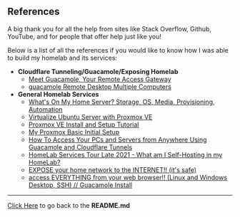 ## References
A big thank you for all the help from sites like Stack Overflow, Github, YouTube, and for people that offer help just like you!

Below is a list of all the references if you would like to know how I was able to build my homelab and its services:

- **Cloudflare Tunneling/Guacamole/Exposing Homelab**
    - [Meet Guacamole, Your Remote Access Gateway](https://www.youtube.com/watch?v=LWdxhZyHT_8)
    - [guacamole Remote Desktop Multiple Computers](https://www.youtube.com/results?search_query=guacamole+remote+desktop+multiple+computers)
- **General Homelab Services**
    - [What's On My Home Server? Storage, OS, Media, Provisioning, Automation](https://www.youtube.com/watch?v=f5jNJDaztqk&pp=ygULaG9tZWxhYiB2cG4%3D)
    - [Virtualize Ubuntu Server with Proxmox VE](https://www.youtube.com/watch?v=YR9SNDD8WB4)
    - [Proxmox VE Install and Setup Tutorial](https://www.youtube.com/watch?v=7OVaWaqO2aU&themeRefresh=1)
    - [My Proxmox Basic Initial Setup](https://www.youtube.com/watch?v=5axVd19Jris)
    - [How To Access Your PCs and Servers from Anywhere Using Guacamole and Cloudflare Tunnels](https://www.youtube.com/watch?v=tg1CbMEzCsc&pp=ygUUY2xvdWRmbGFyZSBndWFjYW1vbGU%3D)
    - [HomeLab Services Tour Late 2021 - What am I Self-Hosting in my HomeLab?](https://www.youtube.com/watch?v=IE5y2_S8S8U)
    - [EXPOSE your home network to the INTERNET!! (it's safe)](https://www.youtube.com/watch?v=ey4u7OUAF3c)
    - [access EVERYTHING from your web browser!! (Linux and Windows Desktop, SSH) // Guacamole Install ](https://www.youtube.com/watch?v=gsvS2M5knOw&pp=ygUgaG93IHRvIGluc3RhbGwgZ3VhY2Ftb2xlIGhvbWVsYWI%3D)

---
[Click Here](../README.md) to go back to the **README.md**
